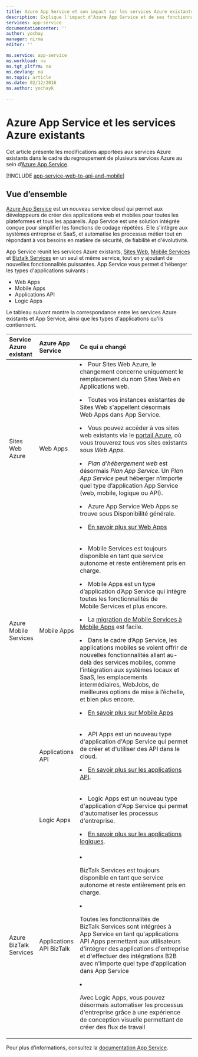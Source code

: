 ```yaml
---
title: Azure App Service et son impact sur les services Azure existants
description: Explique l'impact d'Azure App Service et de ses fonctionnalités sur les services existants d'Azure.
services: app-service
documentationcenter: ''
author: yochay
manager: nirma
editor: ''

ms.service: app-service
ms.workload: na
ms.tgt_pltfrm: na
ms.devlang: na
ms.topic: article
ms.date: 02/12/2016
ms.author: yochayk

---
```

# Azure App Service et les services Azure existants
Cet article présente les modifications apportées aux services Azure existants dans le cadre du regroupement de plusieurs services Azure au sein d’[Azure App Service](https://azure.microsoft.com/services/app-service/).

[!INCLUDE [app-service-web-to-api-and-mobile](../../includes/app-service-web-to-api-and-mobile.md)]

## Vue d’ensemble
[Azure App Service](https://azure.microsoft.com/services/app-service/) est un nouveau service cloud qui permet aux développeurs de créer des applications web et mobiles pour toutes les plateformes et tous les appareils. App Service est une solution intégrée conçue pour simplifier les fonctions de codage répétées. Elle s'intègre aux systèmes entreprise et SaaS, et automatise les processus métier tout en répondant à vos besoins en matière de sécurité, de fiabilité et d'évolutivité.

App Service réunit les services Azure existants, [Sites Web](https://azure.microsoft.com/services/websites/), [Mobile Services](https://azure.microsoft.com/services/mobile-services/) et [Biztalk Services](https://azure.microsoft.com/services/biztalk-services/) en un seul et même service, tout en y ajoutant de nouvelles fonctionnalités puissantes. App Service vous permet d'héberger les types d'applications suivants :

* Web Apps
* Mobile Apps
* Applications API
* Logic Apps

Le tableau suivant montre la correspondance entre les services Azure existants et App Service, ainsi que les types d'applications qu'ils contiennent.

<table>
<thead>
<tr class="header">
<th align="left", style="width:10%">Service Azure existant</th>
<th align="left", style="width:10%">Azure App Service</th>
<th align="left", style="width:80%">Ce qui a changé</th>
</tr>
</thead>
<tbody>
<tr class="odd">
<td align="left">Sites Web Azure</td>
<td align="left">Web Apps</td>
<td align="left"><li>Pour Sites Web Azure, le changement concerne uniquement le remplacement du nom Sites Web en Applications web.
<p><li>Toutes vos instances existantes de Sites Web s'appellent désormais Web&#160;Apps dans App&#160;Service.</p>
<p><li>Vous pouvez accéder à vos sites web existants via le <a href="http://go.microsoft.com/fwlink/?LinkId=529715">portail Azure</a>, où vous trouverez tous vos sites existants sous <em>Web Apps</em>.</p>
<p><li><em>Plan d’hébergement web</em> est désormais <em>Plan App Service</em>. Un <em>Plan App Service</em> peut héberger n’importe quel type d’application App&#160;Service (web, mobile, logique ou API).</p>
<p><li>Azure App&#160;Service Web&#160;Apps se trouve sous Disponibilité générale.</p>
<p><li><a href="http://azure.microsoft.com/services/app-service/web/">En savoir plus sur Web&#160;Apps</a></p></td>
</tr>
<tr class="even">
<td align="left">Azure Mobile Services</td>
<td align="left">Mobile&#160;Apps</td>
<td align="left"><p><li>Mobile&#160;Services est toujours disponible en tant que service autonome et reste entièrement pris en charge.</p>
<p><li>Mobile&#160;Apps est un type d’application d’App&#160;Service qui intègre toutes les fonctionnalités de Mobile&#160;Services et plus encore.</p>
<p><li>La <a href="http://go.microsoft.com/fwlink/?LinkID=724279&clcid=0x409">migration de Mobile&#160;Services à Mobile&#160;Apps</a> est facile.</p>
<p><li>Dans le cadre d’App Service, les applications mobiles se voient offrir de nouvelles fonctionnalités allant au-delà des services mobiles, comme l’intégration aux systèmes locaux et SaaS, les emplacements intermédiaires, WebJobs, de meilleures options de mise à l’échelle, et bien plus encore.</p>
<p><li><a href="http://azure.microsoft.com/services/app-service/mobile/">En savoir plus sur Mobile&#160;Apps</a></p>
</tr>
<tr class="odd">
<td align="left"></td>
<td align="left">Applications API</td>
<td align="left">
<p><li>API&#160;Apps est un nouveau type d'application d'App&#160;Service qui permet de créer et d'utiliser des API dans le cloud.</p>
<p><li><a href="http://azure.microsoft.com/services/app-service/api/">En savoir plus sur les applications API</a>.</p></td>
</tr>
<tr class="even">
<td align="left"></td>
<td align="left">Logic&#160;Apps</td>
<td align="left">
<p><li>Logic&#160;Apps est un nouveau type d'application d'App&#160;Service qui permet d'automatiser les processus d'entreprise.</p>
<p><li><a href="http://azure.microsoft.com/services/app-service/logic/">En savoir plus sur les applications logiques</a>.</p></td>
</tr>
<tr class="odd">
<td align="left">Azure BizTalk Services</td>
<td align="left">Applications API BizTalk</td>
<td align="left">
<li><p>BizTalk&#160;Services est toujours disponible en tant que service autonome et reste entièrement pris en charge.</p>
<li><p>Toutes les fonctionnalités de BizTalk&#160;Services sont intégrées à App&#160;Service en tant qu'applications API&#160;Apps permettant aux utilisateurs d'intégrer des applications d'entreprise et d'effectuer des intégrations&#160;B2B avec n'importe quel type d'application dans App&#160;Service</p>
<li><p>Avec Logic&#160;Apps, vous pouvez désormais automatiser les processus d'entreprise grâce à une expérience de conception visuelle permettant de créer des flux de travail</p></td>
</tr>
</tbody>
</table>

Pour plus d’informations, consultez la [documentation App Service](https://azure.microsoft.com/documentation/services/app-service/).

<!---HONumber=AcomDC_0413_2016-->